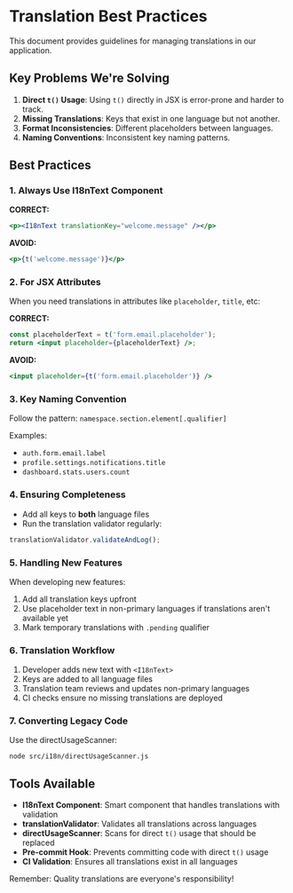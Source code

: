 
# Translation Best Practices

This document provides guidelines for managing translations in our application.

## Key Problems We're Solving

1. **Direct `t()` Usage**: Using `t()` directly in JSX is error-prone and harder to track.
2. **Missing Translations**: Keys that exist in one language but not another.
3. **Format Inconsistencies**: Different placeholders between languages.
4. **Naming Conventions**: Inconsistent key naming patterns.

## Best Practices

### 1. Always Use I18nText Component

**CORRECT:**
```jsx
<p><I18nText translationKey="welcome.message" /></p>
```

**AVOID:**
```jsx
<p>{t('welcome.message')}</p>
```

### 2. For JSX Attributes

When you need translations in attributes like `placeholder`, `title`, etc:

**CORRECT:**
```jsx
const placeholderText = t('form.email.placeholder');
return <input placeholder={placeholderText} />;
```

**AVOID:**
```jsx
<input placeholder={t('form.email.placeholder')} />
```

### 3. Key Naming Convention

Follow the pattern: `namespace.section.element[.qualifier]`

Examples:
- `auth.form.email.label`
- `profile.settings.notifications.title`
- `dashboard.stats.users.count`

### 4. Ensuring Completeness

- Add all keys to **both** language files
- Run the translation validator regularly:
```js
translationValidator.validateAndLog();
```

### 5. Handling New Features

When developing new features:
1. Add all translation keys upfront
2. Use placeholder text in non-primary languages if translations aren't available yet
3. Mark temporary translations with `.pending` qualifier

### 6. Translation Workflow

1. Developer adds new text with `<I18nText>`
2. Keys are added to all language files
3. Translation team reviews and updates non-primary languages
4. CI checks ensure no missing translations are deployed

### 7. Converting Legacy Code

Use the directUsageScanner:
```
node src/i18n/directUsageScanner.js
```

## Tools Available

- **I18nText Component**: Smart component that handles translations with validation
- **translationValidator**: Validates all translations across languages
- **directUsageScanner**: Scans for direct `t()` usage that should be replaced
- **Pre-commit Hook**: Prevents committing code with direct `t()` usage
- **CI Validation**: Ensures all translations exist in all languages

Remember: Quality translations are everyone's responsibility!
